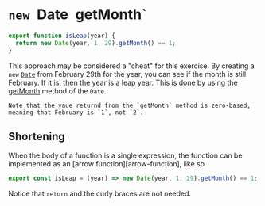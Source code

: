 # `new `Date` `getMonth`

```javascript
export function isLeap(year) {
  return new Date(year, 1, 29).getMonth() == 1;
}
```

This approach may be considered a "cheat" for this exercise.
By creating a  `new` [`Date`][date] from February 29th for the year, you can see if the month is still February.
If it is, then the year is a leap year.
This is done by using the [getMonth][getmonth] method of the `Date`.

```exercism/note
Note that the vaue returnd from the `getMonth` method is zero-based, meaning that February is `1`, not `2`.
```

## Shortening

When the body of a function is a single expression, the function can be implemented as an [arrow function][arrow-function], like so

```javascript
export const isLeap = (year) => new Date(year, 1, 29).getMonth() == 1;
```

Notice that `return` and the curly braces are not needed.

[date]: https://developer.mozilla.org/en-US/docs/Web/JavaScript/Reference/Global_Objects/Date
[getmonth]: https://developer.mozilla.org/en-US/docs/Web/JavaScript/Reference/Global_Objects/Date/getMonth
